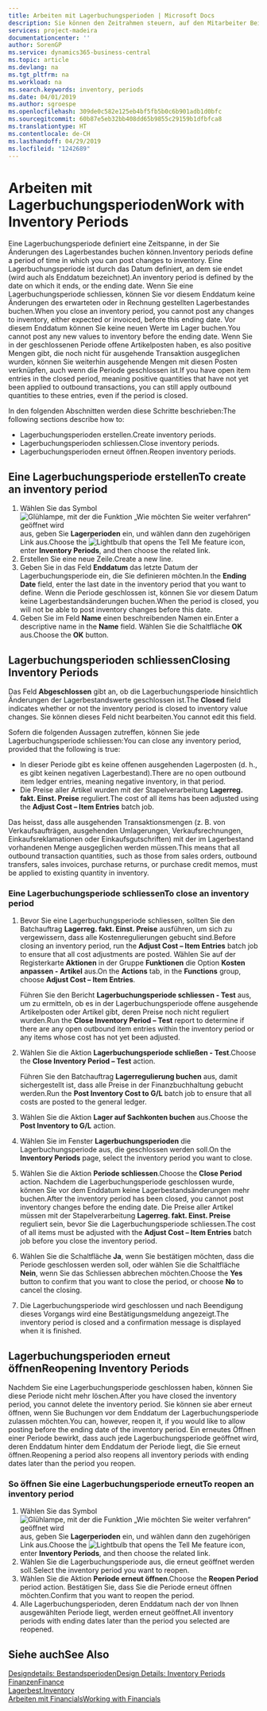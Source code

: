 ```yaml
---
title: Arbeiten mit Lagerbuchungsperioden | Microsoft Docs
description: Sie können den Zeitrahmen steuern, auf den Mitarbeiter Beitragsänderungen des Lagerbestandes buchen können, indem Sie Lagerbuchungsperioden definieren.
services: project-madeira
documentationcenter: ''
author: SorenGP
ms.service: dynamics365-business-central
ms.topic: article
ms.devlang: na
ms.tgt_pltfrm: na
ms.workload: na
ms.search.keywords: inventory, periods
ms.date: 04/01/2019
ms.author: sgroespe
ms.openlocfilehash: 309de0c582e125eb4bf5fb5b0c6b901adb1d0bfc
ms.sourcegitcommit: 60b87e5eb32bb408dd65b9855c29159b1dfbfca8
ms.translationtype: HT
ms.contentlocale: de-CH
ms.lasthandoff: 04/29/2019
ms.locfileid: "1242689"
---
```

# <a name="work-with-inventory-periods"></a><span data-ttu-id="62ded-103">Arbeiten mit Lagerbuchungsperioden</span><span class="sxs-lookup"><span data-stu-id="62ded-103">Work with Inventory Periods</span></span>
<span data-ttu-id="62ded-104">Eine Lagerbuchungsperiode definiert eine Zeitspanne, in der Sie Änderungen des Lagerbestandes buchen können.</span><span class="sxs-lookup"><span data-stu-id="62ded-104">Inventory periods define a period of time in which you can post changes to inventory.</span></span> <span data-ttu-id="62ded-105">Eine Lagerbuchungsperiode ist durch das Datum definiert, an dem sie endet (wird auch als Enddatum bezeichnet).</span><span class="sxs-lookup"><span data-stu-id="62ded-105">An inventory period is defined by the date on which it ends, or the ending date.</span></span> <span data-ttu-id="62ded-106">Wenn Sie eine Lagerbuchungsperiode schliessen, können Sie vor diesem Enddatum keine Änderungen des erwarteten oder in Rechnung gestellten Lagerbestandes buchen.</span><span class="sxs-lookup"><span data-stu-id="62ded-106">When you close an inventory period, you cannot post any changes to inventory, either expected or invoiced, before this ending date.</span></span> <span data-ttu-id="62ded-107">Vor diesem Enddatum können Sie keine neuen Werte im Lager buchen.</span><span class="sxs-lookup"><span data-stu-id="62ded-107">You cannot post any new values to inventory before the ending date.</span></span> <span data-ttu-id="62ded-108">Wenn Sie in der geschlossenen Periode offene Artikelposten haben, es also positive Mengen gibt, die noch nicht für ausgehende Transaktion ausgeglichen wurden, können Sie weiterhin ausgehende Mengen mit diesen Posten verknüpfen, auch wenn die Periode geschlossen ist.</span><span class="sxs-lookup"><span data-stu-id="62ded-108">If you have open item entries in the closed period, meaning positive quantities that have not yet been applied to outbound transactions, you can still apply outbound quantities to these entries, even if the period is closed.</span></span>  

<span data-ttu-id="62ded-109">In den folgenden Abschnitten werden diese Schritte beschrieben:</span><span class="sxs-lookup"><span data-stu-id="62ded-109">The following sections describe how to:</span></span>  

* <span data-ttu-id="62ded-110">Lagerbuchungsperioden erstellen.</span><span class="sxs-lookup"><span data-stu-id="62ded-110">Create inventory periods.</span></span>  
* <span data-ttu-id="62ded-111">Lagerbuchungsperioden schliessen.</span><span class="sxs-lookup"><span data-stu-id="62ded-111">Close inventory periods.</span></span>  
* <span data-ttu-id="62ded-112">Lagerbuchungsperioden erneut öffnen.</span><span class="sxs-lookup"><span data-stu-id="62ded-112">Reopen inventory periods.</span></span>  

## <a name="to-create-an-inventory-period"></a><span data-ttu-id="62ded-113">Eine Lagerbuchungsperiode erstellen</span><span class="sxs-lookup"><span data-stu-id="62ded-113">To create an inventory period</span></span>  
1. <span data-ttu-id="62ded-114">Wählen Sie das Symbol ![Glühlampe, mit der die Funktion „Wie möchten Sie weiter verfahren“ geöffnet wird](media/ui-search/search_small.png "Wie möchten Sie weiter verfahren?") aus, geben Sie **Lagerperioden** ein, und wählen dann den zugehörigen Link aus.</span><span class="sxs-lookup"><span data-stu-id="62ded-114">Choose the ![Lightbulb that opens the Tell Me feature](media/ui-search/search_small.png "Tell me what you want to do") icon, enter **Inventory Periods**, and then choose the related link.</span></span>  
2. <span data-ttu-id="62ded-115">Erstellen Sie eine neue Zeile.</span><span class="sxs-lookup"><span data-stu-id="62ded-115">Create a new line.</span></span>  
3. <span data-ttu-id="62ded-116">Geben Sie in das Feld **Enddatum** das letzte Datum der Lagerbuchungsperiode ein, die Sie definieren möchten.</span><span class="sxs-lookup"><span data-stu-id="62ded-116">In the **Ending Date** field, enter the last date in the inventory period that you want to define.</span></span> <span data-ttu-id="62ded-117">Wenn die Periode geschlossen ist, können Sie vor diesem Datum keine Lagerbestandsänderungen buchen.</span><span class="sxs-lookup"><span data-stu-id="62ded-117">When the period is closed, you will not be able to post inventory changes before this date.</span></span>  
4. <span data-ttu-id="62ded-118">Geben Sie im Feld **Name** einen beschreibenden Namen ein.</span><span class="sxs-lookup"><span data-stu-id="62ded-118">Enter a descriptive name in the **Name** field.</span></span> <span data-ttu-id="62ded-119">Wählen Sie die Schaltfläche **OK** aus.</span><span class="sxs-lookup"><span data-stu-id="62ded-119">Choose the **OK** button.</span></span>  

## <a name="closing-inventory-periods"></a><span data-ttu-id="62ded-120">Lagerbuchungsperioden schliessen</span><span class="sxs-lookup"><span data-stu-id="62ded-120">Closing Inventory Periods</span></span>  
<span data-ttu-id="62ded-121">Das Feld **Abgeschlossen** gibt an, ob die Lagerbuchungsperiode hinsichtlich Änderungen der Lagerbestandswerte geschlossen ist.</span><span class="sxs-lookup"><span data-stu-id="62ded-121">The **Closed** field indicates whether or not the inventory period is closed to inventory value changes.</span></span> <span data-ttu-id="62ded-122">Sie können dieses Feld nicht bearbeiten.</span><span class="sxs-lookup"><span data-stu-id="62ded-122">You cannot edit this field.</span></span>  

<span data-ttu-id="62ded-123">Sofern die folgenden Aussagen zutreffen, können Sie jede Lagerbuchungsperiode schliessen:</span><span class="sxs-lookup"><span data-stu-id="62ded-123">You can close any inventory period, provided that the following is true:</span></span>  

* <span data-ttu-id="62ded-124">In dieser Periode gibt es keine offenen ausgehenden Lagerposten (d. h., es gibt keinen negativen Lagerbestand).</span><span class="sxs-lookup"><span data-stu-id="62ded-124">There are no open outbound item ledger entries, meaning negative inventory, in that period.</span></span>  
* <span data-ttu-id="62ded-125">Die Preise aller Artikel wurden mit der Stapelverarbeitung **Lagerreg. fakt. Einst. Preise** reguliert.</span><span class="sxs-lookup"><span data-stu-id="62ded-125">The cost of all items has been adjusted using the **Adjust Cost – Item Entries** batch job.</span></span>  

<span data-ttu-id="62ded-126">Das heisst, dass alle ausgehenden Transaktionsmengen (z. B. von Verkaufsaufträgen, ausgehenden Umlagerungen, Verkaufsrechnungen, Einkaufsreklamationen oder Einkaufsgutschriften) mit der im Lagerbestand vorhandenen Menge ausgeglichen werden müssen.</span><span class="sxs-lookup"><span data-stu-id="62ded-126">This means that all outbound transaction quantities, such as those from sales orders, outbound transfers, sales invoices, purchase returns, or purchase credit memos, must be applied to existing quantity in inventory.</span></span>  

### <a name="to-close-an-inventory-period"></a><span data-ttu-id="62ded-127">Eine Lagerbuchungsperiode schliessen</span><span class="sxs-lookup"><span data-stu-id="62ded-127">To close an inventory period</span></span>  
1. <span data-ttu-id="62ded-128">Bevor Sie eine Lagerbuchungsperiode schliessen, sollten Sie den Batchauftrag **Lagerreg. fakt. Einst. Preise** ausführen, um sich zu vergewissern, dass alle Kostenregulierungen gebucht sind.</span><span class="sxs-lookup"><span data-stu-id="62ded-128">Before closing an inventory period, run the **Adjust Cost – Item Entries** batch job to ensure that all cost adjustments are posted.</span></span> <span data-ttu-id="62ded-129">Wählen Sie auf der Registerkarte **Aktionen** in der Gruppe **Funktionen** die Option **Kosten anpassen - Artikel** aus.</span><span class="sxs-lookup"><span data-stu-id="62ded-129">On the **Actions** tab, in the **Functions** group, choose **Adjust Cost – Item Entries**.</span></span>  

     <span data-ttu-id="62ded-130">Führen Sie den Bericht **Lagerbuchungsperiode schliessen - Test** aus, um zu ermitteln, ob es in der Lagerbuchungsperiode offene ausgehende Artikelposten oder Artikel gibt, deren Preise noch nicht reguliert wurden.</span><span class="sxs-lookup"><span data-stu-id="62ded-130">Run the **Close Inventory Period – Test** report to determine if there are any open outbound item entries within the inventory period or any items whose cost has not yet been adjusted.</span></span>  
2. <span data-ttu-id="62ded-131">Wählen Sie die Aktion **Lagerbuchungsperiode schließen - Test**.</span><span class="sxs-lookup"><span data-stu-id="62ded-131">Choose the **Close Inventory Period – Test** action.</span></span>  

     <span data-ttu-id="62ded-132">Führen Sie den Batchauftrag **Lagerregulierung buchen** aus, damit sichergestellt ist, dass alle Preise in der Finanzbuchhaltung gebucht werden.</span><span class="sxs-lookup"><span data-stu-id="62ded-132">Run the **Post Inventory Cost to G/L** batch job to ensure that all costs are posted to the general ledger.</span></span>  
3. <span data-ttu-id="62ded-133">Wählen Sie die Aktion **Lager auf Sachkonten buchen** aus.</span><span class="sxs-lookup"><span data-stu-id="62ded-133">Choose the **Post Inventory to G/L** action.</span></span>  
4. <span data-ttu-id="62ded-134">Wählen Sie im Fenster  **Lagerbuchungsperioden** die Lagerbuchungsperiode aus, die geschlossen werden soll.</span><span class="sxs-lookup"><span data-stu-id="62ded-134">On the **Inventory Periods** page, select the inventory period you want to close.</span></span>  
5. <span data-ttu-id="62ded-135">Wählen Sie die Aktion **Periode schliessen**.</span><span class="sxs-lookup"><span data-stu-id="62ded-135">Choose the **Close Period** action.</span></span> <span data-ttu-id="62ded-136">Nachdem die Lagerbuchungsperiode geschlossen wurde, können Sie vor dem Enddatum keine Lagerbestandsänderungen mehr buchen.</span><span class="sxs-lookup"><span data-stu-id="62ded-136">After the inventory period has been closed, you cannot post inventory changes before the ending date.</span></span> <span data-ttu-id="62ded-137">Die Preise aller Artikel müssen mit der Stapelverarbeitung **Lagerreg. fakt. Einst. Preise** reguliert sein, bevor Sie die Lagerbuchungsperiode schliessen.</span><span class="sxs-lookup"><span data-stu-id="62ded-137">The cost of all items must be adjusted with the **Adjust Cost – Item Entries** batch job before you close the inventory period.</span></span>  
6. <span data-ttu-id="62ded-138">Wählen Sie die Schaltfläche **Ja**, wenn Sie bestätigen möchten, dass die Periode geschlossen werden soll, oder wählen Sie die Schaltfläche **Nein**, wenn Sie das Schliessen abbrechen möchten.</span><span class="sxs-lookup"><span data-stu-id="62ded-138">Choose the **Yes** button to confirm that you want to close the period, or choose **No** to cancel the closing.</span></span>  
7. <span data-ttu-id="62ded-139">Die Lagerbuchungsperiode wird geschlossen und nach Beendigung dieses Vorgangs wird eine Bestätigungsmeldung angezeigt.</span><span class="sxs-lookup"><span data-stu-id="62ded-139">The inventory period is closed and a confirmation message is displayed when it is finished.</span></span>  

## <a name="reopening-inventory-periods"></a><span data-ttu-id="62ded-140">Lagerbuchungsperioden erneut öffnen</span><span class="sxs-lookup"><span data-stu-id="62ded-140">Reopening Inventory Periods</span></span>  
<span data-ttu-id="62ded-141">Nachdem Sie eine Lagerbuchungsperiode geschlossen haben, können Sie diese Periode nicht mehr löschen.</span><span class="sxs-lookup"><span data-stu-id="62ded-141">After you have closed the inventory period, you cannot delete the inventory period.</span></span> <span data-ttu-id="62ded-142">Sie können sie aber erneut öffnen, wenn Sie Buchungen vor dem Enddatum der Lagerbuchungsperiode zulassen möchten.</span><span class="sxs-lookup"><span data-stu-id="62ded-142">You can, however, reopen it, if you would like to allow posting before the ending date of the inventory period.</span></span> <span data-ttu-id="62ded-143">Ein erneutes Öffnen einer Periode bewirkt, dass auch jede Lagerbuchungsperiode geöffnet wird, deren Enddatum hinter dem Enddatum der Periode liegt, die Sie erneut öffnen.</span><span class="sxs-lookup"><span data-stu-id="62ded-143">Reopening a period also reopens all inventory periods with ending dates later than the period you reopen.</span></span>  

### <a name="to-reopen-an-inventory-period"></a><span data-ttu-id="62ded-144">So öffnen Sie eine Lagerbuchungsperiode erneut</span><span class="sxs-lookup"><span data-stu-id="62ded-144">To reopen an inventory period</span></span>  
1. <span data-ttu-id="62ded-145">Wählen Sie das Symbol ![Glühlampe, mit der die Funktion „Wie möchten Sie weiter verfahren“ geöffnet wird](media/ui-search/search_small.png "Wie möchten Sie weiter verfahren?") aus, geben Sie **Lagerperioden** ein, und wählen dann den zugehörigen Link aus.</span><span class="sxs-lookup"><span data-stu-id="62ded-145">Choose the ![Lightbulb that opens the Tell Me feature](media/ui-search/search_small.png "Tell me what you want to do") icon, enter **Inventory Periods**, and then choose the related link.</span></span>  
2. <span data-ttu-id="62ded-146">Wählen Sie die Lagerbuchungsperiode aus, die erneut geöffnet werden soll.</span><span class="sxs-lookup"><span data-stu-id="62ded-146">Select the inventory period you want to reopen.</span></span>  
3. <span data-ttu-id="62ded-147">Wählen Sie die Aktion **Periode erneut öffnen**.</span><span class="sxs-lookup"><span data-stu-id="62ded-147">Choose the **Reopen Period** period action.</span></span> <span data-ttu-id="62ded-148">Bestätigen Sie, dass Sie die Periode erneut öffnen möchten.</span><span class="sxs-lookup"><span data-stu-id="62ded-148">Confirm that you want to reopen the period.</span></span>  
4. <span data-ttu-id="62ded-149">Alle Lagerbuchungsperioden, deren Enddatum nach der von Ihnen ausgewählten Periode liegt, werden erneut geöffnet.</span><span class="sxs-lookup"><span data-stu-id="62ded-149">All inventory periods with ending dates later than the period you selected are reopened.</span></span>  

## <a name="see-also"></a><span data-ttu-id="62ded-150">Siehe auch</span><span class="sxs-lookup"><span data-stu-id="62ded-150">See Also</span></span>  
[<span data-ttu-id="62ded-151">Designdetails: Bestandsperioden</span><span class="sxs-lookup"><span data-stu-id="62ded-151">Design Details: Inventory Periods</span></span>](design-details-inventory-periods.md)  
[<span data-ttu-id="62ded-152">Finanzen</span><span class="sxs-lookup"><span data-stu-id="62ded-152">Finance</span></span>](finance.md)  
[<span data-ttu-id="62ded-153">Lagerbest.</span><span class="sxs-lookup"><span data-stu-id="62ded-153">Inventory</span></span>](inventory-manage-inventory.md)  
[<span data-ttu-id="62ded-154">Arbeiten mit Financials</span><span class="sxs-lookup"><span data-stu-id="62ded-154">Working with Financials</span></span>](ui-work-product.md)
